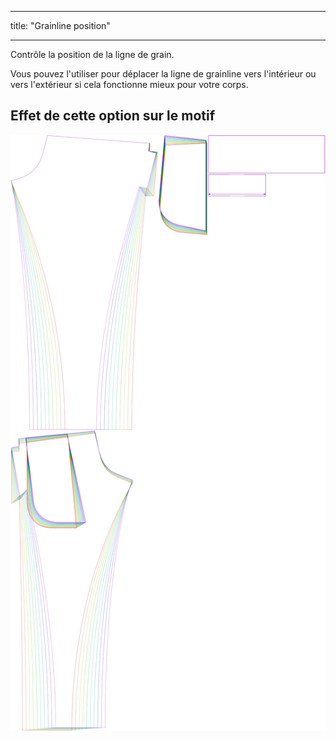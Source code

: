 - - -
title: "Grainline position"
- - -

Contrôle la position de la ligne de grain.

Vous pouvez l'utiliser pour déplacer la ligne de grainline vers l'intérieur ou vers l'extérieur si cela fonctionne mieux pour votre corps.

## Effet de cette option sur le motif

![Cette image montre l'effet de cette option en superposant plusieurs variantes qui ont une valeur différente pour cette option](paco_grainlineposition_sample.svg "Effet de cette option sur le modèle")
